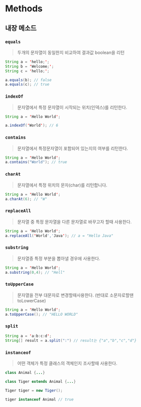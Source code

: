 # Methods

## 내장 메소드

### `equals`
> 두개의 문자열이 동일한지 비교하여 결과값 boolean을 리턴 
```java
String a = 'hello;';
String b = 'Welcome;';
String c = 'hello;';

a.equals(b); // false
a.equals(c); // true
```    

### `indexOf`
> 문자열에서 특정 문자열이 시작되는 위치(인덱스)를 리턴한다.
```java
String a = 'Hello World';

a.indexOf('World'); // 6
```

### `contains`
> 문자열에서 특정문자열이 포함되어 있는지의 여부를 리턴한다.
```java
String a = 'Hello World';
a.contains("World"); // true
```

### `charAt`
> 문자열에서 특정 위치의 문자(char)를 리턴합니다.
```java
String a = 'Hello World';
a.charAt(6); // "W"
```

### `replaceAll`
> 문자열 중 특정 문자열을 다른 문자열로 바꾸고자 할때 사용한다.
```java
String a = 'Hello World';
a.replaceAll('World','Java'); // a = "Hello Java"
```

### `substring`
> 문자열중 특정 부분을 뽑아낼 경우에 사용한다.
```java
String a = 'Hello World';
a.substring(0,4); // "Hell"
```

### `toUpperCase`
> 문자열을 전부 대문자로 변경할때사용한다. (반대로 소문자로할땐 toLowerCase)
```java
String a = 'Hello World';
a.toUpperCase(); // "HELLO WORLD"
```

### `split`
```java
String a = 'a:b:c:d';
String[] result = a.split(":") // result는 {"a","b","c","d"}
```

### `instanceof`
> 어떤 객체가 특정 클래스의 객체인지 조사할때 사용한다.
```java
class Animal {...}

class Tiger extends Animal {...}

Tiger tiger = new Tiger();

tiger instanceof Animal // true
```
